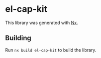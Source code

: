 # el-cap-kit

This library was generated with [Nx](https://nx.dev).

## Building

Run `nx build el-cap-kit` to build the library.
